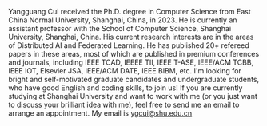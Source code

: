 Yangguang Cui received the Ph.D. degree in Computer Science from East China Normal University, Shanghai, China, in 2023. 
He is currently an assistant professor with the School of Computer Science, Shanghai University, Shanghai, China. 
His current research interests are in the areas of Distributed AI and Federated Learning. He has published 20+ refereed papers in these areas, most of which are published in premium conferences and journals, including IEEE TCAD, IEEEE TII, IEEE T-ASE, IEEE/ACM TCBB, IEEE IOT, Elsevier JSA, IEEE/ACM DATE, IEEE BIBM, etc. 
I'm looking for bright and self-motivated graduate candidates and undergraduate students, who have good English and coding skills, to join us!
If you are currently studying at Shanghai University and want to work with me (or you just want to discuss your brilliant idea with me), feel free to send me an email to arrange an appointment.
My email is ygcui@shu.edu.cn
